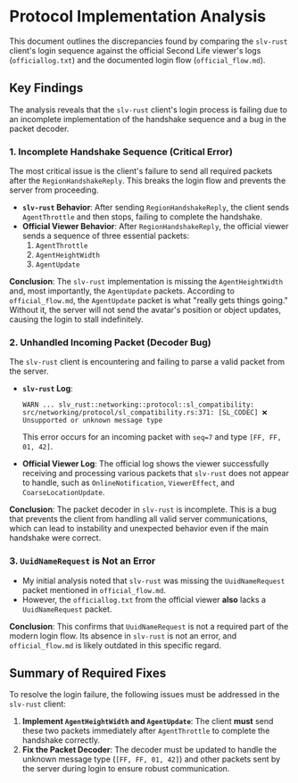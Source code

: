 # Protocol Implementation Analysis

This document outlines the discrepancies found by comparing the `slv-rust` client's login sequence against the official Second Life viewer's logs (`officiallog.txt`) and the documented login flow (`official_flow.md`).

## Key Findings

The analysis reveals that the `slv-rust` client's login process is failing due to an incomplete implementation of the handshake sequence and a bug in the packet decoder.

### 1. Incomplete Handshake Sequence (Critical Error)

The most critical issue is the client's failure to send all required packets after the `RegionHandshakeReply`. This breaks the login flow and prevents the server from proceeding.

- **`slv-rust` Behavior**: After sending `RegionHandshakeReply`, the client sends `AgentThrottle` and then stops, failing to complete the handshake.
- **Official Viewer Behavior**: After `RegionHandshakeReply`, the official viewer sends a sequence of three essential packets:
    1.  `AgentThrottle`
    2.  `AgentHeightWidth`
    3.  `AgentUpdate`

**Conclusion**: The `slv-rust` implementation is missing the `AgentHeightWidth` and, most importantly, the `AgentUpdate` packets. According to `official_flow.md`, the `AgentUpdate` packet is what "really gets things going." Without it, the server will not send the avatar's position or object updates, causing the login to stall indefinitely.

### 2. Unhandled Incoming Packet (Decoder Bug)

The `slv-rust` client is encountering and failing to parse a valid packet from the server.

- **`slv-rust` Log**:
  ```
  WARN ... slv_rust::networking::protocol::sl_compatibility: src/networking/protocol/sl_compatibility.rs:371: [SL_CODEC] ❌ Unsupported or unknown message type
  ```
  This error occurs for an incoming packet with `seq=7` and type `[FF, FF, 01, 42]`.

- **Official Viewer Log**: The official log shows the viewer successfully receiving and processing various packets that `slv-rust` does not appear to handle, such as `OnlineNotification`, `ViewerEffect`, and `CoarseLocationUpdate`.

**Conclusion**: The packet decoder in `slv-rust` is incomplete. This is a bug that prevents the client from handling all valid server communications, which can lead to instability and unexpected behavior even if the main handshake were correct.

### 3. `UuidNameRequest` is Not an Error

- My initial analysis noted that `slv-rust` was missing the `UuidNameRequest` packet mentioned in `official_flow.md`.
- However, the `officiallog.txt` from the official viewer **also** lacks a `UuidNameRequest` packet.

**Conclusion**: This confirms that `UuidNameRequest` is not a required part of the modern login flow. Its absence in `slv-rust` is not an error, and `official_flow.md` is likely outdated in this specific regard.

## Summary of Required Fixes

To resolve the login failure, the following issues must be addressed in the `slv-rust` client:

1.  **Implement `AgentHeightWidth` and `AgentUpdate`**: The client **must** send these two packets immediately after `AgentThrottle` to complete the handshake correctly.
2.  **Fix the Packet Decoder**: The decoder must be updated to handle the unknown message type (`[FF, FF, 01, 42]`) and other packets sent by the server during login to ensure robust communication.
